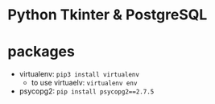 # Python Tkinter & PostgreSQL

# packages
* virtualenv: `pip3 install virtualenv`
  * to use virtuaelv: `virtualenv env`
* psycopg2: `pip install psycopg2==2.7.5`
